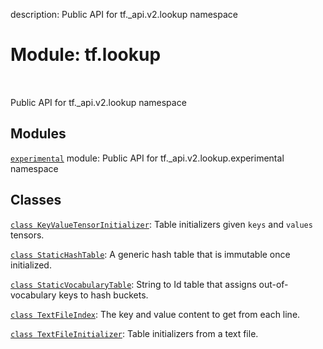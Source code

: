 description: Public API for tf._api.v2.lookup namespace

<div itemscope itemtype="http://developers.google.com/ReferenceObject">
<meta itemprop="name" content="tf.lookup" />
<meta itemprop="path" content="Stable" />
</div>

# Module: tf.lookup

<!-- Insert buttons and diff -->

<table class="tfo-notebook-buttons tfo-api nocontent" align="left">

</table>



Public API for tf._api.v2.lookup namespace



## Modules

[`experimental`](../tf/lookup/experimental.md) module: Public API for tf._api.v2.lookup.experimental namespace

## Classes

[`class KeyValueTensorInitializer`](../tf/lookup/KeyValueTensorInitializer.md): Table initializers given `keys` and `values` tensors.

[`class StaticHashTable`](../tf/lookup/StaticHashTable.md): A generic hash table that is immutable once initialized.

[`class StaticVocabularyTable`](../tf/lookup/StaticVocabularyTable.md): String to Id table that assigns out-of-vocabulary keys to hash buckets.

[`class TextFileIndex`](../tf/lookup/TextFileIndex.md): The key and value content to get from each line.

[`class TextFileInitializer`](../tf/lookup/TextFileInitializer.md): Table initializers from a text file.

